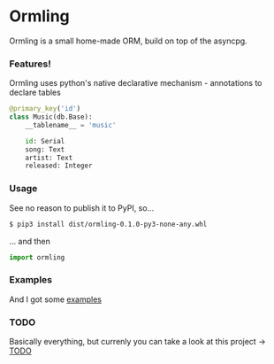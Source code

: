 # Ormling

Ormling is a small home-made ORM, build on top of the asyncpg.

### Features!
Ormling uses python's native declarative mechanism - annotations to declare tables
```python
@primary_key('id')
class Music(db.Base):
    __tablename__ = 'music'

    id: Serial
    song: Text
    artist: Text
    released: Integer
```

### Usage
See no reason to publish it to PyPI, so...
```sh
$ pip3 install dist/ormling-0.1.0-py3-none-any.whl
```
... and then
```python
import ormling
```

### Examples
And I got some [examples](https://github.com/tech-cobber/ormling/tree/master/examples)

### TODO
Basically everything, but currenly you can take a look at this project -> [TODO](https://github.com/tech-cobber/ormling/projects/1)